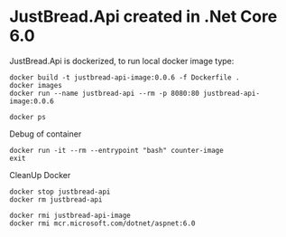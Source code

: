 # JustBread.Api created in .Net Core 6.0

JustBread.Api is dockerized, to run local docker image type:

```
docker build -t justbread-api-image:0.0.6 -f Dockerfile .
docker images
docker run --name justbread-api --rm -p 8080:80 justbread-api-image:0.0.6

docker ps
```

Debug of container

```
docker run -it --rm --entrypoint "bash" counter-image
exit
```

CleanUp Docker

```
docker stop justbread-api
docker rm justbread-api

docker rmi justbread-api-image
docker rmi mcr.microsoft.com/dotnet/aspnet:6.0
```
